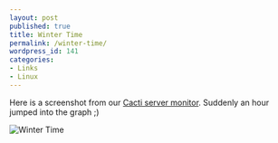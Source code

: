 ```yaml
---
layout: post
published: true
title: Winter Time
permalink: /winter-time/
wordpress_id: 141
categories:
- Links
- Linux
---
```



Here is a screenshot from our <a href="http://www.cacti.net/">Cacti server monitor</a>. Suddenly an hour jumped into the graph ;)

<img src='http://lh5.ggpht.com/-q0TXEQ7j53s/UVl8mcSCG9I/AAAAAAAAFew/Joty5m-mxGc/winter-time.png' alt='Winter Time' />
